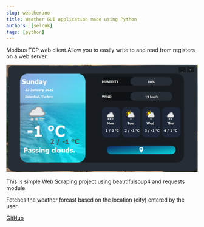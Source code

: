 ```yaml
---
slug: weatheraoo
title: Weather GUI application made using Python
authors: [selcuk]
tags: [python]
---
```


Modbus TCP web client.Allow you to easily write to and read from registers on a web server.

![Docusaurus Plushie](./150692720-72eb3f70-d5e4-428e-abcb-f4c709097d23.png)

This is simple Web Scraping project using beautifulsoup4 and requests module.

Fetches the weather forcast based on the location (city) entered by the user.

[GitHub](https://github.com/selcukgk29/PySide2BeatifulSoupWebScrapping)